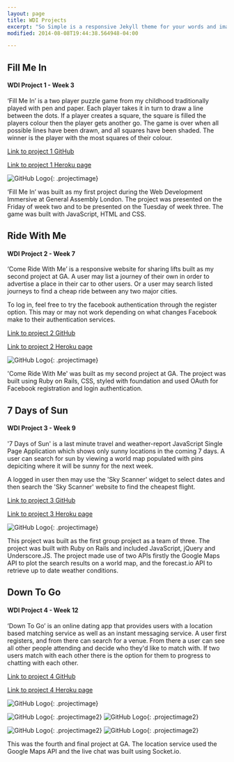 ```yaml
---
layout: page
title: WDI Projects
excerpt: "So Simple is a responsive Jekyll theme for your words and images."
modified: 2014-08-08T19:44:38.564948-04:00

---
```



## Fill Me In

#### WDI Project 1 - Week 3

‘Fill Me In’ is a two player puzzle game from my childhood traditionally played with pen and paper. Each player takes it in turn to draw a line between the dots. If a player creates a square, the square is filled the players colour then the player gets another go. The game is over when all possible lines have been drawn, and all squares have been shaded. The winner is the player with the most squares of their colour.

[Link to project 1 GitHub](https://github.com/AlistairHopkins92/wdi-project-1)


[Link to project 1 Heroku page](http://fill-me-in.herokuapp.com/)


![GitHub Logo](/images/fillmein.png){: .projectimage}


‘Fill Me In’ was built as my first project during the Web Development Immersive at General Assembly London. The project was presented on the Friday of week two and to be presented on the Tuesday of week three. The game was built with JavaScript, HTML and CSS.


## Ride With Me

#### WDI Project 2 - Week 7


‘Come Ride With Me’ is a responsive website for sharing lifts built as my second project at GA. A user may list a journey of their own in order to advertise a place in their car to other users. Or a user may search listed journeys to find a cheap ride between any two major cities. 


To log in, feel free to try the facebook authentication through the register option. This may or may not work depending on what changes Facebook make to their authentication services.


[Link to project 2 GitHub](https://github.com/AlistairHopkins92/wdi-project-2)


[Link to project 2 Heroku page](http://comeridewithme.herokuapp.com/)

![GitHub Logo](/images/ridewithme.png){: .projectimage}

'Come Ride With Me' was built as my second project at GA. The project was built using Ruby on Rails, CSS, styled with foundation and used OAuth for Facebook registration and login authentication.


## 7 Days of Sun

#### WDI Project 3 - Week 9


'7 Days of Sun' is a last minute travel and weather-report JavaScript Single Page Application which shows only sunny locations in the coming 7 days. A user can search for sun by viewing a world map populated with pins depiciting where it will be sunny for the next week.

A logged in user then may use the 'Sky Scanner' widget to select dates and then search the 'Sky Scanner' website to find the cheapest flight.

[Link to project 3 GitHub](https://github.com/matmenzl/wdi-project-3)


[Link to project 3 Heroku page](https://sevendaysofsun.herokuapp.com)



![GitHub Logo](/images/7days.png){: .projectimage}

This project was built as the first group project as a team of three. The project was built with Ruby on Rails and included JavaScript, jQuery and Underscore.JS. The project made use of two APIs firstly the Google Maps API to plot the search results on a world map, and the forecast.io API to retrieve up to date weather conditions.


## Down To Go

#### WDI Project 4 - Week 12


‘Down To Go’ is an online dating app that provides users with a location based matching service as well as an instant messaging service. A user first registers, and from there can search for a venue. From there a user can see all other people attending and decide who they'd like to match with. If two users match with each other there is the option for them to progress to chatting with each other.

[Link to project 4 GitHub](https://github.com/AlistairHopkins92/wdi-project-4)


[Link to project 4 Heroku page](http://down-to-go.herokuapp.com/) 


![GitHub Logo](/images/downtogo.png){: .projectimage}


![GitHub Logo](/images/location.png){: .projectimage2}
![GitHub Logo](/images/users.png){: .projectimage2}


![GitHub Logo](/images/matches.png){: .projectimage2}
![GitHub Logo](/images/chat.png){: .projectimage2}


This was the fourth and final project at GA. The location service used the Google Maps API and the live chat was built using Socket.io.

[^1]: Example: *domain.com/category-name/post-title*